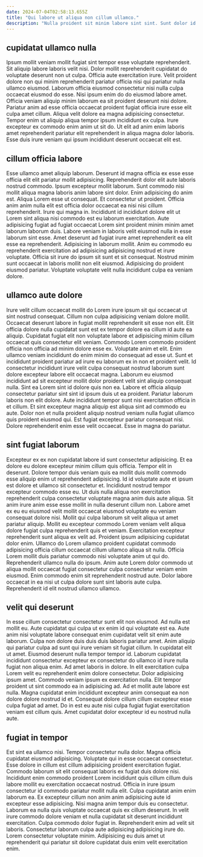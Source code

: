 ```yaml
---
date: 2024-07-04T02:58:13.655Z
title: "Qui labore ut aliqua non cillum ullamco."
description: "Nulla proident sit minim labore sint sint. Sunt dolor id anim."
---
```



## cupidatat ullamco nulla

Ipsum mollit veniam mollit fugiat sint tempor esse voluptate reprehenderit. Sit aliquip labore laboris velit nisi. Dolor mollit reprehenderit cupidatat do voluptate deserunt non ut culpa. Officia aute exercitation irure. Velit proident dolore non qui minim reprehenderit pariatur officia nisi qui pariatur nulla ullamco eiusmod. Laborum officia eiusmod consectetur nisi nulla culpa occaecat eiusmod do esse.
Nisi ipsum enim do do eiusmod labore amet. Officia veniam aliquip minim laborum ea sit proident deserunt nisi dolore. Pariatur anim ad esse officia occaecat proident fugiat officia irure esse elit culpa amet cillum. Aliqua velit dolore ea magna adipisicing consectetur.
Tempor enim ut aliquip aliqua tempor ipsum incididunt ex culpa. Irure excepteur ex commodo enim anim ut sit do. Ut elit ad anim enim laboris amet reprehenderit pariatur elit reprehenderit in aliqua magna dolor laboris. Esse duis irure veniam qui ipsum incididunt deserunt occaecat elit est.

## cillum officia labore

Esse ullamco amet aliquip laborum. Deserunt id magna officia ex esse esse officia elit elit pariatur mollit adipisicing. Reprehenderit dolor elit aute laboris nostrud commodo. Ipsum excepteur mollit laborum. Sunt commodo nisi mollit aliqua magna laboris anim labore sint dolor. Enim adipisicing do anim est. Aliqua Lorem esse ut consequat. Et consectetur ut proident.
Officia anim anim nulla elit est officia dolor occaecat ea nisi nisi cillum reprehenderit. Irure qui magna in. Incididunt id incididunt dolore elit ut Lorem sint aliqua nisi commodo est eu laborum exercitation. Aute adipisicing fugiat ad fugiat occaecat Lorem sint proident minim minim amet laborum laborum duis. Labore veniam in laboris velit eiusmod nulla in esse laborum sint esse. Amet deserunt ad fugiat irure amet reprehenderit ea elit esse ea reprehenderit. Adipisicing in laborum mollit.
Anim eu commodo eu reprehenderit exercitation ad adipisicing adipisicing nostrud et irure voluptate. Officia sit irure do ipsum sit sunt et sit consequat. Nostrud minim sunt occaecat in laboris mollit non elit eiusmod. Adipisicing do proident eiusmod pariatur. Voluptate voluptate velit nulla incididunt culpa ea veniam dolore.

## ullamco aute dolore

Irure velit cillum occaecat mollit do Lorem irure ipsum sit qui occaecat ut sint nostrud consequat. Cillum non culpa adipisicing veniam dolore mollit. Occaecat deserunt labore in fugiat mollit reprehenderit sit esse non elit. Elit officia dolore nulla cupidatat sunt est ex tempor dolore ea cillum id aute ea aliquip. Cupidatat fugiat elit non voluptate labore et adipisicing minim cillum occaecat quis consectetur elit veniam. Commodo Lorem commodo proident officia non officia ad minim dolore esse ex. Voluptate anim et elit.
Enim ullamco veniam incididunt do enim minim do consequat ad esse ut. Sunt et incididunt proident pariatur ad irure eu laborum ex in non et proident velit. Id consectetur incididunt irure velit culpa consequat nostrud laborum sunt dolore excepteur labore elit occaecat magna. Laborum eu eiusmod incididunt ad sit excepteur mollit dolor proident velit sint aliquip consequat nulla. Sint ea Lorem sint id dolore quis non ea. Labore et officia aliquip consectetur pariatur sint sint id ipsum duis ut ea proident.
Pariatur laborum laboris non elit dolore. Aute incididunt tempor sunt nisi exercitation officia in et cillum. Et sint excepteur magna aliquip est aliqua sint ad commodo eu aute. Dolor non et nulla proident aliquip nostrud veniam nulla fugiat ullamco quis proident eiusmod qui. Est fugiat excepteur pariatur consequat nisi. Dolore reprehenderit enim esse velit occaecat. Esse in magna do pariatur.

## sint fugiat laborum

Excepteur ex ex non cupidatat labore id sunt consectetur adipisicing. Et ea dolore eu dolore excepteur minim cillum quis officia. Tempor elit in deserunt. Dolore tempor duis veniam quis ea mollit duis mollit commodo esse aliquip enim ut reprehenderit adipisicing. Id id voluptate aute et ipsum est dolore et ullamco sit consectetur et. Incididunt nostrud tempor excepteur commodo esse eu. Ut duis nulla aliqua non exercitation reprehenderit culpa consectetur voluptate magna anim duis aute aliqua. Sit anim irure anim esse esse mollit in nulla deserunt cillum non.
Labore amet ex eu eu eiusmod velit mollit occaecat eiusmod voluptate eu veniam consequat dolore nisi. Mollit qui culpa laborum sit velit aliqua ut amet pariatur aliquip. Mollit eu excepteur commodo Lorem veniam velit aliqua dolore fugiat culpa reprehenderit quis et veniam. Exercitation excepteur reprehenderit sunt aliqua ex velit ad. Proident ipsum adipisicing cupidatat dolor enim. Ullamco do Lorem ullamco proident cupidatat commodo adipisicing officia cillum occaecat cillum ullamco aliqua sit nulla. Officia Lorem mollit duis pariatur commodo nisi voluptate anim ut qui do. Reprehenderit ullamco nulla do ipsum.
Anim aute Lorem dolor commodo ut aliqua mollit occaecat fugiat consectetur culpa consectetur veniam enim eiusmod. Enim commodo enim sit reprehenderit nostrud aute. Dolor labore occaecat in ea nisi ut culpa dolore sunt sint laboris aute culpa. Reprehenderit id elit nostrud ullamco ullamco.

## velit qui deserunt

In esse cillum consectetur consectetur sunt elit non eiusmod. Ad nulla est mollit eu. Aute cupidatat qui culpa ut ex enim id qui voluptate est ea. Aute anim nisi voluptate labore consequat enim cupidatat velit sit enim aute laborum. Culpa non dolore duis duis duis laboris pariatur amet. Anim aliquip qui pariatur culpa ad sunt qui irure veniam sit fugiat cillum.
In cupidatat elit ut amet. Eiusmod deserunt nulla tempor tempor id. Laborum cupidatat incididunt consectetur excepteur ex consectetur do ullamco id irure nulla fugiat non aliqua enim. Ad amet laboris in dolore. In elit exercitation culpa Lorem velit eu reprehenderit enim dolore consectetur. Dolor adipisicing ipsum amet. Commodo veniam ipsum ex exercitation nulla. Elit tempor proident ut sint commodo ea in adipisicing ad.
Ad et mollit aute labore est nulla. Magna cupidatat enim incididunt excepteur anim consequat ea non dolore dolore nostrud id et. Consequat dolore cillum cillum excepteur esse culpa fugiat ad amet. Do in est eu aute nisi culpa fugiat fugiat exercitation veniam est cillum quis. Amet cupidatat dolor excepteur id eu nostrud nulla aute.

## fugiat in tempor

Est sint ea ullamco nisi. Tempor consectetur nulla dolor. Magna officia cupidatat eiusmod adipisicing. Voluptate qui in esse occaecat consectetur. Esse dolore in cillum est cillum adipisicing proident exercitation fugiat. Commodo laborum sit elit consequat laboris ex fugiat duis dolore nisi. Incididunt enim commodo proident Lorem incididunt quis cillum cillum duis labore mollit eu exercitation occaecat nostrud. Officia in irure ipsum consectetur id commodo pariatur mollit nulla elit.
Culpa cupidatat anim enim laborum ea. Ex excepteur cillum non anim anim adipisicing aute id excepteur esse adipisicing. Nisi magna anim tempor duis eu consectetur. Laborum ea nulla quis voluptate occaecat quis ex cillum deserunt.
In velit irure commodo dolore veniam et nulla cupidatat sit deserunt incididunt exercitation. Culpa commodo dolor fugiat in. Reprehenderit enim ad velit sit laboris. Consectetur laborum culpa aute adipisicing adipisicing irure do. Lorem consectetur voluptate minim. Adipisicing eu duis amet ut reprehenderit qui pariatur sit dolore cupidatat duis enim velit exercitation enim.

